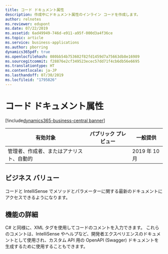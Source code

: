 ```yaml
---
title: コード ドキュメント属性
description: 作成中にドキュメント属性のインライン コードを作成します。
author: relnotes
ms.reviewer: edupont
ms.date: 07/22/2019
ms.assetid: 6ad49949-746d-e911-a95f-000d3a4f36ce
ms.topic: article
ms.service: business-applications
ms.author: pborring
dynamics365pdf: true
ms.openlocfilehash: 080bb54b753602f82fd1459d7a75663db8e16989
ms.sourcegitcommit: f28876e2cf349523ecec57dd71f4cb6db56e6695
ms.translationtype: HT
ms.contentlocale: ja-JP
ms.lasthandoff: 07/30/2019
ms.locfileid: "1795826"
---
```

# <a name="code-documentation-attributes"></a>コード ドキュメント属性
[!include[dynamics365-business-central banner](../includes/dynamics365-business-central.md)]

| 有効対象    |  パブリック プレビュー | 一般提供 | 
| ---------- | ---------- |---------- |
|管理者、作成者、またはアナリスト、自動的|| 2019 年 10 月|


## <a name="business-value"></a>ビジネス バリュー
<!-- bv start -->
コードと IntelliSense でメソッドとパラメーターに関する最新のドキュメントにアクセスできるようになります。
<!-- bv end -->



## <a name="feature-details"></a>機能の詳細
<!--feature detail start -->
C# と同様に、XML タグを使用してコードのコメントを入力できます。 これらのコメントは、IntelliSense やヘルプなど、開発者エクスペリエンスのドキュメントとして使用され、カスタム API 用の OpenAPI (Swagger) ドキュメントを生成するために使用することもできます。 
<!--feature detail end -->











